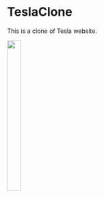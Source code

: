 # TeslaClone
This is a clone of Tesla website.

<img src="https://user-images.githubusercontent.com/79095428/176869826-f054a189-830c-46ff-ae3b-7fe845712b12.jpeg" width="25%" height="30%" />

